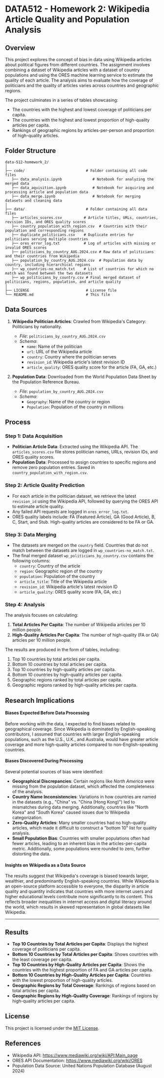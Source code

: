 # DATA512 - Homework 2: Wikipedia Article Quality and Population Analysis

## Overview

This project explores the concept of bias in data using Wikipedia articles about political figures from different countries. The assignment involves combining a dataset of Wikipedia articles with a dataset of country populations and using the ORES machine learning service to estimate the quality of each article. The analysis aims to evaluate how the coverage of politicians and the quality of articles varies across countries and geographic regions.

The project culminates in a series of tables showcasing:
- The countries with the highest and lowest coverage of politicians per capita.
- The countries with the highest and lowest proportion of high-quality articles per capita.
- Rankings of geographic regions by articles-per-person and proportion of high-quality articles.

## Folder Structure
```
data-512-homework_2/
│
├── code/                            # Folder containing all code files
   ├── data_analysis.ipynb              # Notebook for analyzing the merged data
   ├── data_aquisition.ipynb            # Notebook for acquiring and processing article and population data
   ├── data_merge.ipynb                 # Notebook for merging datasets and cleaning data
│
├── data/                            # Folder containing all data files
   ├── articles_scores.csv          # Article titles, URLs, countries, revision IDs, and ORES quality scores
   ├── country_population_with_region.csv  # Countries with their population and corresponding regions
   ├── duplicate_politicians.csv    # Duplicate entries for politicians serving multiple countries
   ├── ores_error_log.txt           # Log of articles with missing or invalid ORES scores
   ├── politicians_by_country_AUG.2024.csv # Raw data of politicians and their countries from Wikipedia
   ├── population_by_country_AUG.2024.csv  # Population data by country, including hierarchical regions
   ├── wp_countries-no_match.txt    # List of countries for which no match was found between the two datasets
   ├── wp_politicians_by_country.csv # Final merged dataset of politicians, regions, population, and article quality
│
├── LICENSE                          # License file
└── README.md                        # This file
```

## Data Sources

1. **Wikipedia Politician Articles**: Crawled from Wikipedia's Category: Politicians by nationality.
   - *File*: `politicians_by_country_AUG.2024.csv`
   - *Schema*:
     - `name`: Name of the politician
     - `url`: URL of the Wikipedia article
     - `country`: Country where the politician serves
     - `revision_id`: Wikipedia article's latest revision ID
     - `article_quality`: ORES quality score for the article (FA, GA, etc.)

2. **Population Data**: Downloaded from the World Population Data Sheet by the Population Reference Bureau.
   - *File*: `population_by_country_AUG.2024.csv`
   - *Schema*:
     - `Geography`: Name of the country or region
     - `Population`: Population of the country in millions

## Process

### Step 1: Data Acquisition
- **Politician Article Data**: Extracted using the Wikipedia API. The `articles_scores.csv` file stores politician names, URLs, revision IDs, and ORES quality scores.
- **Population Data**: Processed to assign countries to specific regions and remove zero population entries. Saved in `country_population_with_region.csv`.

### Step 2: Article Quality Prediction
- For each article in the politician dataset, we retrieve the latest `revision_id` using the Wikipedia API, followed by querying the ORES API to estimate article quality.
- Any failed API requests are logged in `ores_error_log.txt`.
- ORES quality labels include: FA (Featured Article), GA (Good Article), B, C, Start, and Stub. High-quality articles are considered to be FA or GA.

### Step 3: Data Merging
- The datasets are merged on the `country` field. Countries that do not match between the datasets are logged in `wp_countries-no_match.txt`.
- The final merged dataset `wp_politicians_by_country.csv` contains the following columns:
   - `country`: Country of the article
   - `region`: Geographic region of the country
   - `population`: Population of the country
   - `article_title`: Title of the Wikipedia article
   - `revision_id`: Wikipedia article's latest revision ID
   - `article_quality`: ORES quality score (FA, GA, etc.)

### Step 4: Analysis
The analysis focuses on calculating:
1. **Total Articles Per Capita**: The number of Wikipedia articles per 10 million people.
2. **High-Quality Articles Per Capita**: The number of high-quality (FA or GA) articles per 10 million people.

The results are produced in the form of tables, including:
1. Top 10 countries by total articles per capita.
2. Bottom 10 countries by total articles per capita.
3. Top 10 countries by high-quality articles per capita.
4. Bottom 10 countries by high-quality articles per capita.
5. Geographic regions ranked by total articles per capita.
6. Geographic regions ranked by high-quality articles per capita.

## Research Implications

#### Biases Expected Before Data Processing
Before working with the data, I expected to find biases related to geographical coverage. Since Wikipedia is dominated by English-speaking contributors, I assumed that countries with larger English-speaking populations, such as the U.S., U.K., and Australia, would have greater article coverage and more high-quality articles compared to non-English-speaking countries.

#### Biases Discovered During Processing
Several potential sources of bias were identified:
- **Geographical Discrepancies**: Certain regions like *North America* were missing from the population dataset, which affected the completeness of the analysis.
- **Country Name Inconsistencies**: Variations in how countries are named in the datasets (e.g., "China" vs. "China (Hong Kong)") led to mismatches during data merging. Additionally, countries like "North Korea" and "South Korea" caused issues due to Wikipedia categorization.
- **Zero-Quality Articles**: Many smaller countries had no high-quality articles, which made it difficult to construct a "bottom 10" list for quality analysis.
- **Small Population Bias**: Countries with smaller populations often had fewer articles, leading to an inherent bias in the articles-per-capita metric. Additionally, some populations were rounded to zero, further distorting the data.

#### Insights on Wikipedia as a Data Source
The results suggest that Wikipedia's coverage is biased towards larger, wealthier, and predominantly English-speaking countries. While Wikipedia is an open-source platform accessible to everyone, the disparity in article quality and quantity indicates that countries with more internet users and higher educational levels contribute more significantly to its content. This reflects broader inequalities in internet access and digital literacy around the world, which results in skewed representation in global datasets like Wikipedia.

---

## Results

- **Top 10 Countries by Total Articles per Capita**: Displays the highest coverage of politicians per capita.
- **Bottom 10 Countries by Total Articles per Capita**: Shows countries with the least coverage per capita.
- **Top 10 Countries by High-Quality Articles per Capita**: Shows the countries with the highest proportion of FA and GA articles per capita.
- **Bottom 10 Countries by High-Quality Articles per Capita**: Countries with the lowest proportion of high-quality articles.
- **Geographic Regions by Total Coverage**: Rankings of regions based on total articles per capita.
- **Geographic Regions by High-Quality Coverage**: Rankings of regions by high-quality articles per capita.

## License

This project is licensed under the [MIT License](LICENSE).

## References

- Wikipedia API: https://www.mediawiki.org/wiki/API:Main_page
- ORES API Documentation: https://www.mediawiki.org/wiki/ORES
- Population Data Source: United Nations Population Database (August 2024)
